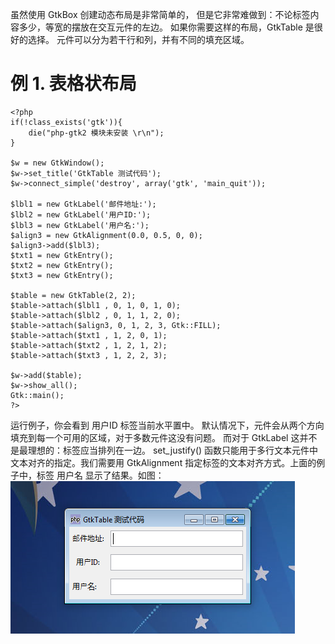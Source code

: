 虽然使用 GtkBox 创建动态布局是非常简单的， 但是它非常难做到：不论标签内容多少，等宽的摆放在交互元件的左边。 如果你需要这样的布局，GtkTable 是很好的选择。 元件可以分为若干行和列，并有不同的填充区域。

# 例 1. 表格状布局
~~~
<?php   
if(!class_exists('gtk')){   
	die("php-gtk2 模块未安装 \r\n");   
}   
  
$w = new GtkWindow();   
$w->set_title('GtkTable 测试代码');   
$w->connect_simple('destroy', array('gtk', 'main_quit'));   
  
$lbl1 = new GtkLabel('邮件地址:');   
$lbl2 = new GtkLabel('用户ID:');   
$lbl3 = new GtkLabel('用户名:');   
$align3 = new GtkAlignment(0.0, 0.5, 0, 0);   
$align3->add($lbl3);   
$txt1 = new GtkEntry();   
$txt2 = new GtkEntry();   
$txt3 = new GtkEntry();   
  
$table = new GtkTable(2, 2);   
$table->attach($lbl1 , 0, 1, 0, 1, 0);   
$table->attach($lbl2 , 0, 1, 1, 2, 0);   
$table->attach($align3, 0, 1, 2, 3, Gtk::FILL);   
$table->attach($txt1 , 1, 2, 0, 1);   
$table->attach($txt2 , 1, 2, 1, 2);   
$table->attach($txt3 , 1, 2, 2, 3);   
  
$w->add($table);   
$w->show_all();   
Gtk::main();   
?>
~~~ 

运行例子，你会看到 用户ID 标签当前水平置中。 默认情况下，元件会从两个方向填充到每一个可用的区域，对于多数元件这没有问题。 而对于 GtkLabel 这并不是最理想的：标签应当排列在一边。 set_justify() 函数只能用于多行文本元件中 文本对齐的指定。我们需要用 GtkAlignment 指定标签的文本对齐方式。上面的例子中，标签 用户名 显示了结果。如图：
![](image/screenshot_1480945836739.png)
